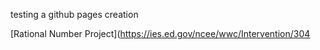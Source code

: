 testing a github pages creation

[Rational Number Project](https://ies.ed.gov/ncee/wwc/Intervention/304
